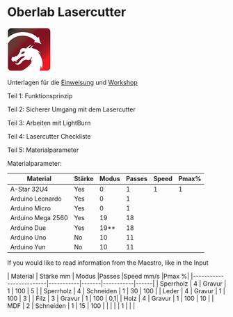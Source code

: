 # Oberlab Lasercutter
![lb](https://github.com/frankyhub/png/blob/master/lightburn.png)

Unterlagen für die [Einweisung](https://github.com/frankyhub/Lasercutter-Nutzung/blob/master/Nutzungsberechtigung%20Lasercutter%20V1_8.pdf) und [Workshop](https://github.com/frankyhub/Lasercutter-Nutzung/blob/master/Lasercutter%20%20Workshop%20%20Teil%20I%20V1_8.pdf)

Teil 1: Funktionsprinzip

Teil 2: Sicherer Umgang mit dem Lasercutter

Teil 3: Arbeiten mit LightBurn

Teil 4: Lasercutter Checkliste

Teil 5: Materialparameter


Materialparameter:

| Material              | Stärke           | Modus      | Passes     | Speed    | Pmax%     |
|-----------------------|------------------|------------|------------|----------|-----------|
| A-Star 32U4           |        Yes       |      0     |      1     |      1   |   1       |
| Arduino Leonardo      |        Yes       |      0     |      1     |
| Arduino Micro         |        Yes       |      0     |      1     |
| Arduino Mega 2560     |        Yes       |     19     |     18     |
| Arduino Due           |        Yes       |     19**   |     18     |
| Arduino Uno           |        No        |     10     |     11     |
| Arduino Yun           |        No        |     10     |     11     |

If you would like to read information from the Maestro, like in the Input


|   Material  | Stärke mm |   Modus   |Passes |Speed mm/s |Pmax %|
|-------------------------|-----------|-------|-----------|------|
| Sperrholz   |     4     | Gravur    |   1   |   100     |   5  |
| Sperrholz   |     4     | Schneiden |   1   |    30     | 100  |
| Leder       |     4     | Gravur    |   1   |	  100     |   3  |
| Filz        |     3     | Gravur    |   1   |   100     |   0,1|
| Holz        |     4     | Gravur    |   1   |   100     |  10  |
| MDF         |     2     | Schneiden |   1   |    15     | 100  |
|             |           |           |   1   |           |      |

